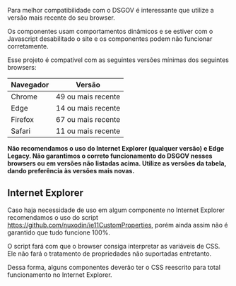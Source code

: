 Para melhor compatibilidade com o DSGOV é interessante que utilize a versão mais recente do seu browser.

Os componentes usam comportamentos dinâmicos e se estiver com o Javascript desabilitado o site e os componentes podem não funcionar corretamente.

Esse projeto é compatível com as seguintes versões mínimas dos seguintes browsers:

| Navegador | Versão             |
| --------- | ------------------ |
| Chrome    | 49 ou mais recente |
| Edge      | 14 ou mais recente |
| Firefox   | 67 ou mais recente |
| Safari    | 11 ou mais recente |

**Não recomendamos o uso do Internet Explorer (qualquer versão) e Edge Legacy. Não garantimos o correto funcionamento do DSGOV nesses browsers ou em versões não listadas acima. Utilize as versões da tabela, dando preferência às versões mais novas.**

## Internet Explorer

Caso haja necessidade de uso em algum componente no Internet Explorer recomendamos o uso do script <https://github.com/nuxodin/ie11CustomProperties>, porém ainda assim não é garantido que tudo funcione 100%.

O script fará com que o browser consiga interpretar as variáveis de CSS. Ele não fará o tratamento de propriedades não suportadas entretanto.

Dessa forma, alguns componentes deverão ter o CSS reescrito para total funcionamento no Internet Explorer.

